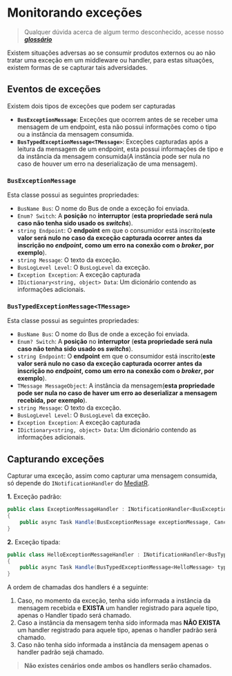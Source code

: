 # Monitorando exceções

> Qualquer dúvida acerca de algum termo desconhecido, acesse nosso [**_glossário_**](glossario.md)

Existem situações adversas ao se consumir produtos externos ou ao não tratar uma exceção em um middleware ou handler, para estas situações, existem formas de se capturar tais adversidades.

## Eventos de exceções

Existem dois tipos de exceções que podem ser capturadas

- **`BusExceptionMessage`**: Exceções que ocorrem antes de se receber uma mensagem de um endpoint, esta não possui informações como o tipo ou a instância da mensagem consumida.
- **`BusTypedExceptionMessage<TMessage>`**: Exceções capturadas após a leitura da mensagem de um endpoint, esta possui informações de tipo e da instância da mensagem consumida(A instância pode ser nula no caso de houver um erro na deserialização de uma mensagem).

### `BusExceptionMessage`

Esta classe possui as seguintes propriedades:

- `BusName Bus`: O nome do Bus de onde a exceção foi enviada.
- `Enum? Switch`: A __**posição**__ no __**interruptor**__ (**esta propriedade será nula caso não tenha sido usado os _switchs_**).
- `string Endpoint`: O __**endpoint**__ em que o consumidor está inscrito(**este valor será nulo no caso da exceção capturada ocorrer antes da inscrição no _endpoint_, como um erro na conexão com o _broker_, por exemplo**).
- `string Message`: O texto da exceção.
- `BusLogLevel Level`: O `BusLogLevel` da exceção.
- `Exception Exception`: A exceção capturada
- `IDictionary<string, object> Data`: Um dicionário contendo as informações adicionais.

### `BusTypedExceptionMessage<TMessage>`

Esta classe possui as seguintes propriedades:

- `BusName Bus`: O nome do Bus de onde a exceção foi enviada.
- `Enum? Switch`: A __**posição**__ no __**interruptor**__ (**esta propriedade será nula caso não tenha sido usado os _switchs_**).
- `string Endpoint`: O __**endpoint**__ em que o consumidor está inscrito(**este valor será nulo no caso da exceção capturada ocorrer antes da inscrição no _endpoint_, como um erro na conexão com o _broker_, por exemplo**).
- `TMessage MessageObject`: A instância da mensagem(**esta propriedade pode ser nula no caso de haver um erro ao deserializar a mensagem recebida, por exemplo**).
- `string Message`: O texto da exceção.
- `BusLogLevel Level`: O `BusLogLevel` da exceção.
- `Exception Exception`: A exceção capturada
- `IDictionary<string, object> Data`: Um dicionário contendo as informações adicionais.

## Capturando exceções

Capturar uma exceção, assim como capturar uma mensagem consumida, só depende do `INotificationHandler` do [MediatR](https://github.com/jbogard/MediatR).

**1.** Exceção padrão:

```csharp
public class ExceptionMessageHandler : INotificationHandler<BusExceptionMessage>
{
    public async Task Handle(BusExceptionMessage exceptionMessage, CancellationToken cancellationToken);
}
```

**2.** Exceção tipada:

```csharp
public class HelloExceptionMessageHandler : INotificationHandler<BusTypedExceptionMessage<HelloMessage>>
{
    public async Task Handle(BusTypedExceptionMessage<HelloMessage> typedExceptionMessage, CancellationToken cancellationToken);
}
```

A ordem de chamadas dos handlers é a seguinte:

1. Caso, no momento da exceção, tenha sido informada a instância da mensagem recebida e **EXISTA** um handler registrado para aquele tipo, apenas o Handler tipado será chamado.
2. Caso a instância da mensagem tenha sido informada mas **NÃO EXISTA** um handler registrado para aquele tipo, apenas o handler padrão será chamado.
3. Caso não tenha sido informada a instância da mensagem apenas o handler padrão sejá chamado.

> **Não existes cenários onde ambos os handlers serão chamados.**
